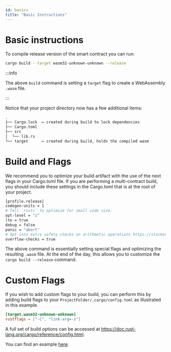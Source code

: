 ```yaml
---
id: basics
title: "Basic Instructions"
---
```


# Basic instructions
To compile release version of the smart contract you can run:

```bash
cargo build --target wasm32-unknown-unknown --release
```

:::info

The above `build` command is setting a `target` flag to create a WebAssembly `.wasm` file.

:::

Notice that your project directory now has a few additional items:

```bash
.
├── Cargo.lock  ⟵ created during build to lock dependencies
├── Cargo.toml
├── src
│  └── lib.rs
└── target      ⟵ created during build, holds the compiled wasm
```
# Build and Flags
We recommend you to optimize your build artifact with the use of the next flags in your Cargo.toml file. If you are performing a multi-contract build, you should include these settings in the Cargo.toml that is at the root of your project.

```bash
[profile.release]
codegen-units = 1
# Tell `rustc` to optimize for small code size.
opt-level = "z"
lto = true
debug = false
panic = "abort"
# Opt into extra safety checks on arithmetic operations https://stackoverflow.com/a/64136471/249801
overflow-checks = true
```

The above command is essentially setting special flags and optimizing the resulting `.wasm` file. At the end of the day, this allows you to customize the `cargo build --release` command.

# Custom Flags
If you wish to add custom flags to your build, you can perform this by adding build flags to your `ProjectFolder/.cargo/config.toml` as illustrated in this example.

```toml
[target.wasm32-unknown-unknown]
rustflags = ["-C", "link-arg=-s"]
```

A full set of build options can be accessed at https://doc.rust-lang.org/cargo/reference/config.html.


You can find an example [here](https://github.com/near/near-sdk-rs/blob/05e4539a8f3db86dd43b768ee9660dd4c8e7ea5c/examples/fungible-token/.cargo/config.toml).
